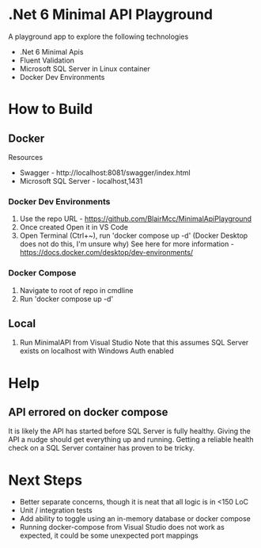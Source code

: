# .Net 6 Minimal API Playground
A playground app to explore the following technologies
* .Net 6 Minimal Apis
* Fluent Validation
* Microsoft SQL Server in Linux container
* Docker Dev Environments

# How to Build
## Docker
Resources
* Swagger - http://localhost:8081/swagger/index.html
* Microsoft SQL Server - localhost,1431

### Docker Dev Environments
1. Use the repo URL - https://github.com/BlairMcc/MinimalApiPlayground
2. Once created Open it in VS Code
3. Open Terminal (Ctrl+~), run 'docker compose up -d' (Docker Desktop does not do this, I'm unsure why)
See here for more information - https://docs.docker.com/desktop/dev-environments/

### Docker Compose
1. Navigate to root of repo in cmdline 
2. Run 'docker compose up -d'

## Local
1. Run MinimalAPI from Visual Studio
Note that this assumes SQL Server exists on localhost with Windows Auth enabled 

# Help
## API errored on docker compose
It is likely the API has started before SQL Server is fully healthy. Giving the API a nudge should get everything up and running. Getting a reliable health check on a SQL Server container has proven to be tricky.

# Next Steps
* Better separate concerns, though it is neat that all logic is in <150 LoC
* Unit / integration tests
* Add ability to toggle using an in-memory database or docker compose
* Running docker-compose from Visual Studio does not work as expected, it could be some unexpected port mappings